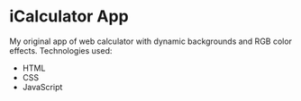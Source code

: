 # iCalculator App

My original app of web calculator with dynamic backgrounds and RGB color effects. Technologies used:
* HTML
* CSS
* JavaScript
